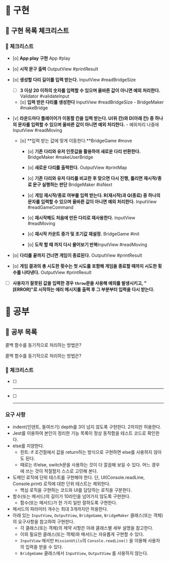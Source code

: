 # 🚀 구현

## 🧾 구현 목록 체크리스트

### 🚨 체크리스트

- [o] **App play 구현** App #play
- [o] **시작 문구 출력** OutputView #printResult
- [o] **생성할 다리 길이를 입력 받는다.** InputView #readBridgeSize
  - [ ] **3 이상 20 이하의 숫자를 입력할 수 있으며 올바른 값이 아니면 예외 처리한다.** Validator #validateInput
  - [o] **입력 받은 다리를 생성한다** InputView #readBridgeSize - BridgeMaker #makeBridge
- [v] **라운드마다 플레이어가 이동할 칸을 입력 받는다. U(위 칸)와 D(아래 칸) 중 하나의 문자를 입력할 수 있으며 올바른 값이 아니면 예외 처리한다.** - 예외처리 나중에 InputView #readMoving

  - [o] **입력 받는 값에 맞게 이동한다.**BridgeGame #move

    - [o] **기존 다리와 유저 인풋값을 활용하여 새로운 다리 반환한다.** BridgeMaker #makeUserBridge
    - [o] **새로운 다리를 출력한다.** OutputView #printMap
    - [o] **기존 다리와 유저 다리를 비교한 후 맞으면 다시 진행, 틀리면 재시작/종료 문구 실행하는 판단** BridgeMaker #isNext

    - [o] **게임 재시작/종료 여부를 입력 받는다. R(재시작)과 Q(종료) 중 하나의 문자를 입력할 수 있으며 올바른 값이 아니면 예외 처리한다.** InputView #readGameCommand
    - [o] **재시작해도 처음에 만든 다리로 재사용한다.** InputView #readMoving
    - [o] **재시작 카운트 증가 및 초기값 재설정.** BridgeGame #init
    - [o] **도착 할 때 까지 다시 물어보기 반복**InputView #readMoving

- [o] **다리를 끝까지 건너면 게임이 종료된다.** OutputView #printResult
- [o] **게임 결과의 총 시도한 횟수는 첫 시도를 포함해 게임을 종료할 때까지 시도한 횟수를 나타낸다.** OutputView #printResult

- [ ] **사용자가 잘못된 값을 입력한 경우 `throw`문을 사용해 예외를 발생시키고, "[ERROR]"로 시작하는 에러 메시지를 출력 후 그 부분부터 입력을 다시 받는다.**

# 🚀 공부

## 🧾 공부 목록
콜백 함수를 동기적으로 처리하는 방법은?

콜백 함수를 동기적으로 처리하는 방법은?

### 🚨 체크리스트

- [ ] ***
- [ ] ***

### 요구 사항

- indent(인덴트, 들여쓰기) depth를 3이 넘지 않도록 구현한다. 2까지만 허용한다.
- Jest를 이용하여 본인이 정리한 기능 목록이 정상 동작함을 테스트 코드로 확인한다.
- else를 지양한다.
  - 힌트: if 조건절에서 값을 return하는 방식으로 구현하면 else를 사용하지 않아도 된다.
  - 때로는 if/else, switch문을 사용하는 것이 더 깔끔해 보일 수 있다. 어느 경우에 쓰는 것이 적절할지 스스로 고민해 본다.
- 도메인 로직에 단위 테스트를 구현해야 한다. 단, UI(Console.readLine, Console.print) 로직에 대한 단위 테스트는 제외한다.
  - 핵심 로직을 구현하는 코드와 UI를 담당하는 로직을 구분한다.
- 함수(또는 메서드)의 길이가 10라인을 넘어가지 않도록 구현한다.
  - 함수(또는 메서드)가 한 가지 일만 잘하도록 구현한다.
- 메서드의 파라미터 개수는 최대 3개까지만 허용한다.
- 아래 있는 `InputView`, `OutputView`, `BridgeGame`, `BridgeMaker` 클래스(또는 객체)의 요구사항을 참고하여 구현한다.
  - 각 클래스(또는 객체)의 제약 사항은 아래 클래스별 세부 설명을 참고한다.
  - 이외 필요한 클래스(또는 객체)와 메서드는 자유롭게 구현할 수 있다.
  - `InputView` 에서만 `MissionUtils`의 `Console.readLine()` 을 이용해 사용자의 입력을 받을 수 있다.
  - `BridgeGame` 클래스에서 `InputView`, `OutputView` 를 사용하지 않는다.
